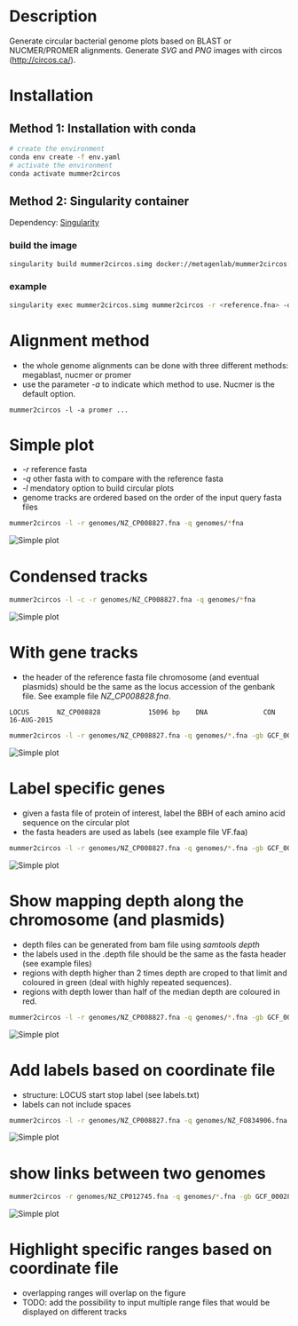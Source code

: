 # Description

Generate circular bacterial genome plots based on BLAST or NUCMER/PROMER alignments. Generate *SVG* and *PNG* images with circos (http://circos.ca/).

# Installation

## Method 1: Installation with conda


```bash
# create the environment
conda env create -f env.yaml
# activate the environment
conda activate mummer2circos
```

## Method 2: Singularity container   

Dependency: [Singularity](https://sylabs.io/guides/3.0/user-guide/installation.html)

### build the image 

```bash
singularity build mummer2circos.simg docker://metagenlab/mummer2circos:1.1
```

### example

```bash
singularity exec mummer2circos.simg mummer2circos -r <reference.fna> -q <query.fna>  -l
```


# Alignment method

- the whole genome alignments can be done with three different methods: megablast, nucmer or promer
- use the parameter *-a* to indicate which method to use. Nucmer is the default option.

```mummer2circos -l -a promer ...```

# Simple plot

- *-r* reference fasta
- *-q* other fasta with to compare with the reference fasta
- *-l* mendatory option to build circular plots
- genome tracks are ordered based on the order of the input query fasta files

```bash
mummer2circos -l -r genomes/NZ_CP008827.fna -q genomes/*fna
```

![Simple plot](examples/images/nucmer2circos_simple.png)

# Condensed tracks

```bash
mummer2circos -l -c -r genomes/NZ_CP008827.fna -q genomes/*fna
```

![Simple plot](examples/images/nucmer2circos_condensed.png)

# With gene tracks

- the header of the reference fasta file chromosome (and eventual plasmids) should be the same as the locus accession of the genbank file. See example file *NZ_CP008828.fna*.

```LOCUS       NZ_CP008828            15096 bp    DNA              CON 16-AUG-2015```

```bash
mummer2circos -l -r genomes/NZ_CP008827.fna -q genomes/*.fna -gb GCF_000281535_merged.gbk
```

![Simple plot](examples/images/nucmer2circos_gene_tracks.png)

# Label specific genes

- given a fasta file of protein of interest, label the BBH of each amino acid sequence on the circular plot
- the fasta headers are used as labels (see example file VF.faa)

```bash
mummer2circos -l -r genomes/NZ_CP008827.fna -q genomes/*.fna -gb GCF_000281535_merged.gbk -b VF.faa 
```

![Simple plot](examples/images/nucmer2circos_labels.png)

# Show mapping depth along the chromosome (and plasmids)

- depth files can be generated from bam file using *samtools depth*
- the labels used in the .depth file should be the same as the fasta header (see example files) 
- regions with depth higher than 2 times depth are croped to that limit and coloured in green (deal with highly repeated sequences).
- regions with depth lower than half of the median depth are coloured in red.

```bash
mummer2circos -l -r genomes/NZ_CP008827.fna -q genomes/*.fna -gb GCF_000281535_merged.gbk -b VF.faa -s GCF_000281535.depth
```

![Simple plot](examples/images/nucmer2circos_depth.png)

# Add labels based on coordinate file

- structure: LOCUS start stop label (see labels.txt)
- labels can not include spaces

```bash
mummer2circos -l -r genomes/NZ_CP008827.fna -q genomes/NZ_FO834906.fna -gb GCF_000281535_merged.gbk -b VF.faa -s GCF_000281535.depth -lf labels.txt
```

![Simple plot](examples/images/nucmer2circos_labels_coord.png)

# show links between two genomes 

```bash
mummer2circos -r genomes/NZ_CP012745.fna -q genomes/*.fna -gb GCF_000281535_merged.gbk -b VF.faa -s GCF_000281535.depth -lf labels.txt
```

![Simple plot](examples/images/nucmer2circos_links.png)

# Highlight specific ranges based on coordinate file

- overlapping ranges will overlap on the figure
- TODO: add the possibility to input multiple range files that would be displayed on different tracks



